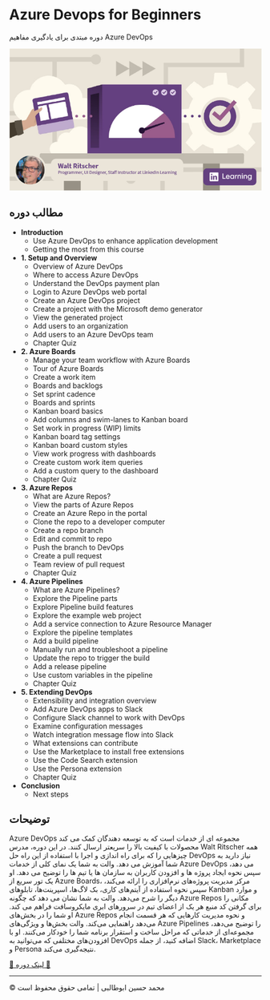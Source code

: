 <!-- ©©©©©©©©©©©©©©©©©©©©©©©© All Rights Are Reserved By Muhammad Husain Abootalebi ©©©©©©©©©©©©©©©©©©©©©©©©©©©©©©©©©© -->

# Azure Devops for Beginners

دوره مبتدی برای یادگیری مفاهیم Azure DevOps

![Azure Devops for Beginners](../../assets/Courses/Course%20Covers/2%20-%201%20-%20Azure%20Devops%20for%20Beginners.webp)

## مطالب دوره

- **Introduction**
  - Use Azure DevOps to enhance application development
  - Getting the most from this course
- **1. Setup and Overview**
  - Overview of Azure DevOps
  - Where to access Azure DevOps
  - Understand the DevOps payment plan
  - Login to Azure DevOps web portal
  - Create an Azure DevOps project
  - Create a project with the Microsoft demo generator
  - View the generated project
  - Add users to an organization
  - Add users to an Azure DevOps team
  - Chapter Quiz
- **2. Azure Boards**
  - Manage your team workflow with Azure Boards
  - Tour of Azure Boards
  - Create a work item
  - Boards and backlogs
  - Set sprint cadence
  - Boards and sprints
  - Kanban board basics
  - Add columns and swim-lanes to Kanban board
  - Set work in progress (WIP) limits
  - Kanban board tag settings
  - Kanban board custom styles
  - View work progress with dashboards
  - Create custom work item queries
  - Add a custom query to the dashboard
  - Chapter Quiz
- **3. Azure Repos**
  - What are Azure Repos?
  - View the parts of Azure Repos
  - Create an Azure Repo in the portal
  - Clone the repo to a developer computer
  - Create a repo branch
  - Edit and commit to repo
  - Push the branch to DevOps
  - Create a pull request
  - Team review of pull request
  - Chapter Quiz
- **4. Azure Pipelines**
  - What are Azure Pipelines?
  - Explore the Pipeline parts
  - Explore Pipeline build features
  - Explore the example web project
  - Add a service connection to Azure Resource Manager
  - Explore the pipeline templates
  - Add a build pipeline
  - Manually run and troubleshoot a pipeline
  - Update the repo to trigger the build
  - Add a release pipeline
  - Use custom variables in the pipeline
  - Chapter Quiz
- **5. Extending DevOps**
  - Extensibility and integration overview
  - Add Azure DevOps apps to Slack
  - Configure Slack channel to work with DevOps
  - Examine configuration messages
  - Watch integration message flow into Slack
  - What extensions can contribute
  - Use the Marketplace to install free extensions
  - Use the Code Search extension
  - Use the Persona extension
  - Chapter Quiz
- **Conclusion**
  - Next steps

## توضیحات

Azure DevOps مجموعه ای از خدمات است که به توسعه دهندگان کمک می کند محصولات با کیفیت بالا را سریعتر ارسال کنند. در این دوره، مدرس Walt Ritscher همه چیزهایی را که برای راه اندازی و اجرا با استفاده از این راه حل DevOps نیاز دارید به شما آموزش می دهد. والت به شما یک نمای کلی از خدمات Azure DevOps می دهد، سپس نحوه ایجاد پروژه ها و افزودن کاربران به سازمان ها یا تیم ها را توضیح می دهد. او یک تور سریع از Azure Boards، مرکز مدیریت پروژه‌های نرم‌افزاری را ارائه می‌کند، سپس نحوه استفاده از آیتم‌های کاری، بک لاگ‌ها، اسپرینت‌ها، تابلوهای Kanban و موارد دیگر را شرح می‌دهد. والت به شما نشان می دهد که چگونه Azure Repos مکانی را برای گرفتن کد منبع هر یک از اعضای تیم در سرورهای ابری مایکروسافت فراهم می کند. او شما را در بخش‌های Azure Repos و نحوه مدیریت کارهایی که هر قسمت انجام می‌دهد راهنمایی می‌کند. والت بخش‌ها و ویژگی‌های Azure Pipelines را توضیح می‌دهد، مجموعه‌ای از خدماتی که مراحل ساخت و استقرار برنامه شما را خودکار می‌کنند. او با افزودن‌های مختلفی که می‌توانید به DevOps اضافه کنید، از جمله Slack، Marketplace و Persona نتیجه‌گیری می‌کند.

[🔗 لینک دوره 🔗](https://www.linkedin.com/learning/azure-devops-for-beginners-23145679)

---

© محمد حسین ابوطالبی | تمامی حقوق محفوظ است

<!-- ©©©©©©©©©©©©©©©©©©©©©©©© All Rights Are Reserved By Muhammad Husain Abootalebi ©©©©©©©©©©©©©©©©©©©©©©©©©©©©©©©©©© -->
